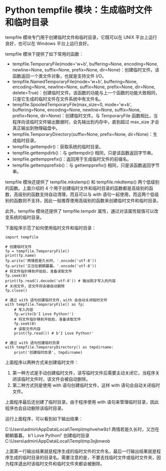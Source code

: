 # Python tempfile 模块：生成临时文件和临时目录

tempfile 模块专门用于创建临时文件和临时目录，它既可以在 UNIX 平台上运行良好，也可以在 Windows 平台上运行良好。

tempfile 模块下提供了如下常用的函数：

*   tempfile.TemporaryFile(mode='w+b', buffering=None, encoding=None, newline=None, suffix=None, prefix=None, dir=None)：创建临时文件。该函数返回一个类文件对象，也就是支持文件 I/O。
*   tempfile.NamedTemporaryFile(mode='w+b', buffering=None, encoding=None, newline=None, suffix=None, prefix=None, dir=None, delete=True)：创建临时文件。该函数的功能与上一个函数的功能大致相同，只是它生成的临时文件在文件系统中有文件名。
*   tempfile.SpooledTemporaryFile(max_size=0, mode='w+b', buffering=None, encoding=None, newline=None, suffix=None, prefix=None, dir=None)：创建临时文件。与 TemporaryFile 函数相比，当程序向该临时文件输出数据时，会先输出到内存中，直到超过 max_size 才会真正输出到物理磁盘中。
*   tempfile.TemporaryDirectory(suffix=None, prefix=None, dir=None)：生成临时目录。
*   tempfile.gettempdir()：获取系统的临时目录。
*   tempfile.gettempdirb()：与 gettempdir() 相同，只是该函数返回字节串。
*   tempfile.gettempprefix()：返回用于生成临时文件的前缀名。
*   tempfile.gettempprefixb()：与 gettempprefix() 相同，只是该函数返回字节串。

tempfile 模块还提供了 tempfile.mkstemp() 和 tempfile.mkdtemp() 两个低级别的函数。上面介绍的 4 个用于创建临时文件和临时目录的函数都是高级别的函数，高级别的函数支持自动清理，而且可以与 with 语句一起使用，而这两个低级别的函数则不支持，因此一般推荐使用高级别的函数来创建临时文件和临时目录。

此外，tempfile 模块还提供了 tempfile.tempdir 属性，通过对该属性赋值可以改变系统的临时目录。

下面程序示范了如何使用临时文件和临时目录：

```
import tempfile

# 创建临时文件
fp = tempfile.TemporaryFile()
print(fp.name)
fp.write('两情若是久长时，'.encode('utf-8'))
fp.write('又岂在朝朝暮暮。'.encode('utf-8'))
# 将文件指针移到开始处，准备读取文件
fp.seek(0)
print(fp.read().decode('utf-8')) # 输出刚才写入的内容
# 关闭文件，该文件将会被自动删除
fp.close()

# 通过 with 语句创建临时文件，with 会自动关闭临时文件
with tempfile.TemporaryFile() as fp:
    # 写入内容
    fp.write(b'I Love Python!')
    # 将文件指针移到开始处，准备读取文件
    fp.seek(0)
    # 读取文件内容
    print(fp.read()) # b'I Love Python!'

# 通过 with 语句创建临时目录
with tempfile.TemporaryDirectory() as tmpdirname:
    print('创建临时目录', tmpdirname)
```

上面程序以两种方式来创建临时文件：

1.  第一种方式是手动创建临时文件，读写临时文件后需要主动关闭它，当程序关闭该临时文件时，该文件会被自动删除。
2.  第二种方式则是使用 with 语句创建临时文件，这样 with 语句会自动关闭临时文件。

上面程序最后还创建了临时目录。由于程序使用 with 语句来管理临时目录，因此程序也会自动删除该临时目录。

运行上面程序，可以看到如下输出结果：

C:\Users\admin\AppData\Local\Temp\tmphvehw9z1
两情若是久长时，又岂在朝朝暮暮。
b'I Love Python!'
创建临时目录 C:\Users\admin\AppData\Local\Temp\tmp3sjbnwob

上面第一行输出结果就是程序生成的临时文件的文件名，最后一行输出结果就是程序生成的临时目录的目录名。需要注意的是，不要去找临时文件或临时文件夹，因为程序退出时该临时文件和临时文件夹都会被删除。
